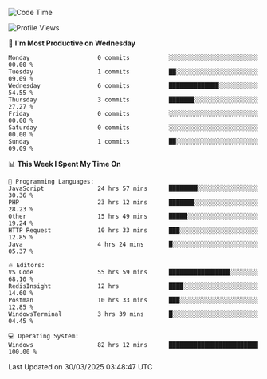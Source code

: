 <!--START_SECTION:waka-->
![Code Time](http://img.shields.io/badge/Code%20Time-4%2C491%20hrs%2026%20mins-blue)

![Profile Views](http://img.shields.io/badge/Profile%20Views-0-blue)

📅 **I'm Most Productive on Wednesday** 

```text
Monday                   0 commits           ░░░░░░░░░░░░░░░░░░░░░░░░░   00.00 % 
Tuesday                  1 commits           ██░░░░░░░░░░░░░░░░░░░░░░░   09.09 % 
Wednesday                6 commits           ██████████████░░░░░░░░░░░   54.55 % 
Thursday                 3 commits           ███████░░░░░░░░░░░░░░░░░░   27.27 % 
Friday                   0 commits           ░░░░░░░░░░░░░░░░░░░░░░░░░   00.00 % 
Saturday                 0 commits           ░░░░░░░░░░░░░░░░░░░░░░░░░   00.00 % 
Sunday                   1 commits           ██░░░░░░░░░░░░░░░░░░░░░░░   09.09 % 
```


📊 **This Week I Spent My Time On** 

```text
💬 Programming Languages: 
JavaScript               24 hrs 57 mins      ████████░░░░░░░░░░░░░░░░░   30.36 % 
PHP                      23 hrs 12 mins      ███████░░░░░░░░░░░░░░░░░░   28.23 % 
Other                    15 hrs 49 mins      █████░░░░░░░░░░░░░░░░░░░░   19.24 % 
HTTP Request             10 hrs 33 mins      ███░░░░░░░░░░░░░░░░░░░░░░   12.85 % 
Java                     4 hrs 24 mins       █░░░░░░░░░░░░░░░░░░░░░░░░   05.37 % 

🔥 Editors: 
VS Code                  55 hrs 59 mins      █████████████████░░░░░░░░   68.10 % 
RedisInsight             12 hrs              ████░░░░░░░░░░░░░░░░░░░░░   14.60 % 
Postman                  10 hrs 33 mins      ███░░░░░░░░░░░░░░░░░░░░░░   12.85 % 
WindowsTerminal          3 hrs 39 mins       █░░░░░░░░░░░░░░░░░░░░░░░░   04.45 % 

💻 Operating System: 
Windows                  82 hrs 12 mins      █████████████████████████   100.00 % 
```


 Last Updated on 30/03/2025 03:48:47 UTC
<!--END_SECTION:waka-->
